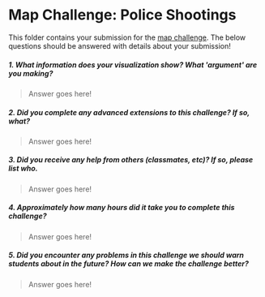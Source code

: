 # Map Challenge: Police Shootings

This folder contains your submission for the [map challenge](http://faculty.washington.edu/joelross/courses/info343/#/challenges/map). The below questions should be answered with details about your submission!

##### 1. What information does your visualization show? What 'argument' are you making? #####
> Answer goes here!

##### 2. Did you complete any advanced extensions to this challenge? If so, what? #####
> Answer goes here!

##### 3. Did you receive any help from others (classmates, etc)? If so, please list who. #####
> Answer goes here!

##### 4. Approximately how many hours did it take you to complete this challenge? #####
> Answer goes here!

##### 5. Did you encounter any problems in this challenge we should warn students about in the future? How can we make the challenge better? #####
> Answer goes here!

